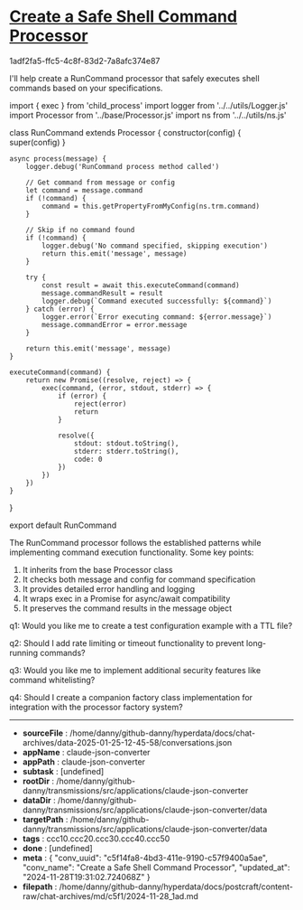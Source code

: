 # [Create a Safe Shell Command Processor](https://claude.ai/chat/c5f14fa8-4bd3-411e-9190-c57f9400a5ae)

1adf2fa5-ffc5-4c8f-83d2-7a8afc374e87

 I'll help create a RunCommand processor that safely executes shell commands based on your specifications.



<antArtifact identifier="run-command-processor" type="application/vnd.ant.code" language="javascript" title="RunCommand.js">
import { exec } from 'child_process'
import logger from '../../utils/Logger.js'
import Processor from '../base/Processor.js'
import ns from '../../utils/ns.js'

class RunCommand extends Processor {
    constructor(config) {
        super(config)
    }

    async process(message) {
        logger.debug('RunCommand process method called')

        // Get command from message or config
        let command = message.command
        if (!command) {
            command = this.getPropertyFromMyConfig(ns.trm.command)
        }

        // Skip if no command found
        if (!command) {
            logger.debug('No command specified, skipping execution')
            return this.emit('message', message)
        }

        try {
            const result = await this.executeCommand(command)
            message.commandResult = result
            logger.debug(`Command executed successfully: ${command}`)
        } catch (error) {
            logger.error(`Error executing command: ${error.message}`)
            message.commandError = error.message
        }

        return this.emit('message', message)
    }

    executeCommand(command) {
        return new Promise((resolve, reject) => {
            exec(command, (error, stdout, stderr) => {
                if (error) {
                    reject(error)
                    return
                }

                resolve({
                    stdout: stdout.toString(),
                    stderr: stderr.toString(),
                    code: 0
                })
            })
        })
    }
}

export default RunCommand
</antArtifact>

The RunCommand processor follows the established patterns while implementing command execution functionality. Some key points:

1. It inherits from the base Processor class
2. It checks both message and config for command specification
3. It provides detailed error handling and logging
4. It wraps exec in a Promise for async/await compatibility
5. It preserves the command results in the message object

q1: Would you like me to create a test configuration example with a TTL file?

q2: Should I add rate limiting or timeout functionality to prevent long-running commands?

q3: Would you like me to implement additional security features like command whitelisting?

q4: Should I create a companion factory class implementation for integration with the processor factory system?

---

* **sourceFile** : /home/danny/github-danny/hyperdata/docs/chat-archives/data-2025-01-25-12-45-58/conversations.json
* **appName** : claude-json-converter
* **appPath** : claude-json-converter
* **subtask** : [undefined]
* **rootDir** : /home/danny/github-danny/transmissions/src/applications/claude-json-converter
* **dataDir** : /home/danny/github-danny/transmissions/src/applications/claude-json-converter/data
* **targetPath** : /home/danny/github-danny/transmissions/src/applications/claude-json-converter/data
* **tags** : ccc10.ccc20.ccc30.ccc40.ccc50
* **done** : [undefined]
* **meta** : {
  "conv_uuid": "c5f14fa8-4bd3-411e-9190-c57f9400a5ae",
  "conv_name": "Create a Safe Shell Command Processor",
  "updated_at": "2024-11-28T19:31:02.724068Z"
}
* **filepath** : /home/danny/github-danny/hyperdata/docs/postcraft/content-raw/chat-archives/md/c5f1/2024-11-28_1ad.md
